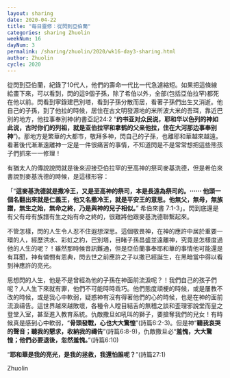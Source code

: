 ```yaml
---
layout: sharing
date: 2020-04-22
title: "每日靈修：從閃到亞伯蘭"
categories: sharing Zhuolin
weekNum: 16
dayNum: 3
permalink: /sharing/zhuolin/2020/wk16-day3-sharing.html
author: Zhuolin
cycle: 2020
---
```

   
從閃到亞伯蘭，紀錄了10代人，他們的壽命一代比一代急遽縮短。如果把這條線給畫下來，可以看到，閃的這9個子孫，除了希伯以外，全部(包括亞伯拉罕)都死在他以前。閃看到寧錄建巴別塔，看到子孫分散而居，看著子孫們出生又消逝。他自己的子孫，到了他拉的時候，居住在古文明發源地的米所波大米的吾珥，靠近巴別的地方，他拉事奉別神(約書亞記24:2 “**约书亚对众民说，耶和华以色列的神如此说，古时你们的列祖，就是亚伯拉罕和拿鹤的父亲他拉，住在大河那边事奉别神**”)。那地方是繁華的大都市，敬拜多神，閃自己的子孫，也離耶和華越來越遠。看著後代漸漸遠離神一定是一件很痛苦的事情，不知道閃是不是常常想把這些熊孩子們抓來一一修理！  
   
有猶太人的傳說說閃就是後來迎接亞伯拉罕的至高神的祭司麥基洗德，但是希伯來書說到麥基洗德的時候，是這樣形容：  
   
「“**這麥基洗德就是撒冷王，又是至高神的祭司，本是長遠為祭司的。⋯⋯ 他頭一個名翻出來就是仁義王，他又名撒冷王，就是平安王的意思。他無父，無母，無族譜，無生之始，無命之終，乃是與神的兒子相似。**” 希伯來書 7:1-3」。閃到底還是有父有母有族譜有生之始有命之終的，很難將他跟麥基洗德聯繫起來。  
   
不管怎樣，閃的人生令人忍不住遐想深思。這個敬畏神，在神的應許中居於重要一環的人，經歷洪水、彩虹之約，巴別塔，目睹子孫昌盛並遠離神，究竟是怎樣度過他的人生的呢？！雖然那時候音訊難通，但是亞伯蘭事奉耶和華的事情他可能還是有耳聞，神有憐憫有恩典，閃去世之前應許之子以撒已經誕生，在黑暗當中得以看到神應許的亮光。  
   
思想閃的人生，他是不是曾經為他的子孫在神面前流淚呢？！我們自己的孩子們呢？人人生下來就有罪，他們不可能時時乖巧。他們態度頑梗的時候，或是屢教不改的時候，或是我心中軟弱，疑惑神有沒有得著他們的心的時候，也是在神的面前流淚禱告。這世界越來越敗壞，各種令人瞠目結舌的無稽之談和歪理邪說堂而皇之登堂入室，甚至進入教育系統。仇敵撒旦如吼叫的獅子，要搶奪我們的兒女！有時候真是感到心中軟弱，“**骨頭發戰，心也大大驚惶**”(詩篇6:2-3)。但是神“**聽我哀哭的聲音；聽我的懇求，收納我的禱告**”(詩篇6:8-9)，仇敵撒旦必“**羞愧，大大驚惶；他們必要退後，忽然羞愧。**”(詩篇6:10)  
   
“**耶和華是我的亮光，是我的拯救，我還怕誰呢？**”(詩篇27:1)  
   
Zhuolin  
